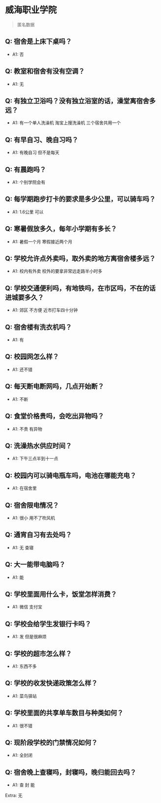 # 威海职业学院

> 匿名数据

## Q: 宿舍是上床下桌吗？

- A1: 否

## Q: 教室和宿舍有没有空调？

- A1: 无

## Q: 有独立卫浴吗？没有独立浴室的话，澡堂离宿舍多远？

- A1: 有一个单人洗澡机 淘宝上搜洗澡机 三个宿舍共用一个

## Q: 有早自习、晚自习吗？

- A1: 有晚自习 但不是每天

## Q: 有晨跑吗？

- A1: 个别学院会有

## Q: 每学期跑步打卡的要求是多少公里，可以骑车吗？

- A1: 1.6公里 可以

## Q: 寒暑假放多久，每年小学期有多长？

- A1: 暑假一个月 寒假接近两个月

## Q: 学校允许点外卖吗，取外卖的地方离宿舍楼多远？

- A1: 校内有外卖 校外的要拿非常远走路半小时多

## Q: 学校交通便利吗，有地铁吗，在市区吗，不在的话进城要多久？

- A1: 郊区 不方便 近市打车四十分钟

## Q: 宿舍楼有洗衣机吗？

- A1: 有

## Q: 校园网怎么样？

- A1: 还不错

## Q: 每天断电断网吗，几点开始断？

- A1: 不断

## Q: 食堂价格贵吗，会吃出异物吗？

- A1: 不贵 有异物

## Q: 洗澡热水供应时间？

- A1: 下午三点半到十一点

## Q: 校园内可以骑电瓶车吗，电池在哪能充电？

- A1: 在宿舍里

## Q: 宿舍限电情况？

- A1: 很小 用不了吹风机

## Q: 通宵自习有去处吗？

- A1: 无 查寝

## Q: 大一能带电脑吗？

- A1: 能

## Q: 学校里面用什么卡，饭堂怎样消费？

- A1: 微信 支付宝

## Q: 学校会给学生发银行卡吗？

- A1: 发 但是很麻烦

## Q: 学校的超市怎么样？

- A1: 东西不多

## Q: 学校的收发快递政策怎么样？

- A1: 菜鸟驿站

## Q: 学校里面的共享单车数目与种类如何？

- A1: 很不错

## Q: 现阶段学校的门禁情况如何？

- A1: 全封闭

## Q: 宿舍晚上查寝吗，封寝吗，晚归能回去吗？

- A1: 查 封 能

Extra: 无